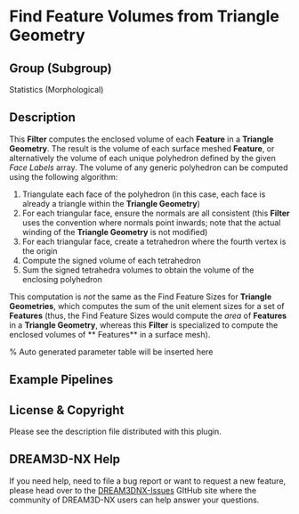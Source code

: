 # Find Feature Volumes from Triangle Geometry

## Group (Subgroup)

Statistics (Morphological)

## Description

This **Filter** computes the enclosed volume of each **Feature** in a **Triangle Geometry**. The result is the volume of
each surface meshed **Feature**, or alternatively the volume of each unique polyhedron defined by the given _Face
Labels_ array. The volume of any generic polyhedron can be computed using the following algorithm:

1. Triangulate each face of the polyhedron (in this case, each face is already a triangle within the **Triangle
   Geometry**)
2. For each triangular face, ensure the normals are all consistent (this **Filter** uses the convention where normals
   point inwards; note that the actual winding of the **Triangle Geometry** is not modified)
3. For each triangular face, create a tetrahedron where the fourth vertex is the origin
4. Compute the signed volume of each tetrahedron
5. Sum the signed tetrahedra volumes to obtain the volume of the enclosing polyhedron

This computation is _not_ the same as the Find Feature Sizes for **Triangle Geometries**, which computes the sum of the
unit element sizes for a set of **Features** (thus, the Find Feature Sizes would compute the _area_
of **Features** in a **Triangle Geometry**, whereas this **Filter** is specialized to compute the enclosed volumes of **
Features** in a surface mesh).

% Auto generated parameter table will be inserted here

## Example Pipelines

## License & Copyright

Please see the description file distributed with this plugin.

## DREAM3D-NX Help

If you need help, need to file a bug report or want to request a new feature, please head over to the [DREAM3DNX-Issues](https://github.com/BlueQuartzSoftware/DREAM3DNX-Issues) GItHub site where the community of DREAM3D-NX users can help answer your questions.
